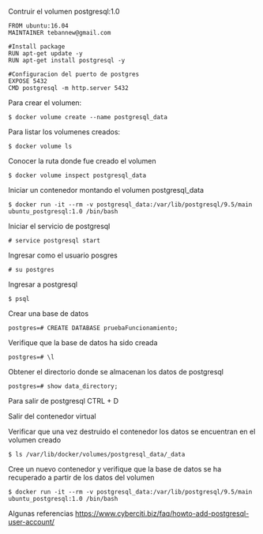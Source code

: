 Contruir el volumen postgresql:1.0

```
FROM ubuntu:16.04
MAINTAINER tebannew@gmail.com	

#Install package
RUN apt-get update -y
RUN apt-get install postgresql -y

#Configuracion del puerto de postgres
EXPOSE 5432
CMD postgresql -m http.server 5432
```

Para crear el volumen:
```
$ docker volume create --name postgresql_data
```

Para listar los volumenes creados:
```
$ docker volume ls
```

Conocer la ruta donde fue creado el volumen
```
$ docker volume inspect postgresql_data 
```

Iniciar un contenedor montando el volumen postgresql_data
```
$ docker run -it --rm -v postgresql_data:/var/lib/postgresql/9.5/main ubuntu_postgresql:1.0 /bin/bash
```

Iniciar el servicio de postgresql
```
# service postgresql start
```

Ingresar como el usuario posgres
```
# su postgres
```

Ingresar a postgresql
```
$ psql
```

Crear una base de datos
```
postgres=# CREATE DATABASE pruebaFuncionamiento;
```

Verifique que la base de datos ha sido creada
```
postgres=# \l
```

Obtener el directorio donde se almacenan los datos de postgresql
```
postgres=# show data_directory;
```

Para salir de postgresql
CTRL + D

Salir del contenedor virtual

Verificar que una vez destruido el contenedor los datos se encuentran en el volumen creado
```
$ ls /var/lib/docker/volumes/postgresql_data/_data
```

Cree un nuevo contenedor y verifique que la base de datos se ha recuperado a partir de los datos del volumen
```
$ docker run -it --rm -v postgresql_data:/var/lib/postgresql/9.5/main ubuntu_postgresql:1.0 /bin/bash
```

Algunas referencias
https://www.cyberciti.biz/faq/howto-add-postgresql-user-account/

